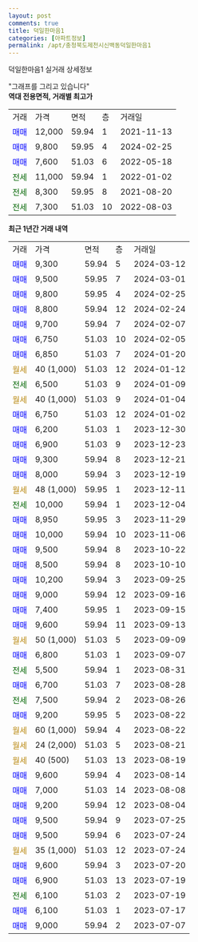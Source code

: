```yaml
---
layout: post
comments: true
title: 덕일한마음1
categories: [아파트정보]
permalink: /apt/충청북도제천시신백동덕일한마음1
---
```


덕일한마음1 실거래 상세정보

<script type="text/javascript">
  google.charts.load('current', {'packages':['line', 'corechart']});
  google.charts.setOnLoadCallback(drawChart);

  function drawChart() {
    var data = new google.visualization.DataTable();
    data.addColumn('date', '거래일');
    data.addColumn('number', "매매");
    data.addColumn('number', "전세");
    data.addColumn('number', "전매");

    data.addRows([[new Date(Date.parse("2024-03-12")), 9300, null, null], [new Date(Date.parse("2024-03-01")), 9500, null, null], [new Date(Date.parse("2024-02-25")), 9800, null, null], [new Date(Date.parse("2024-02-24")), 8800, null, null], [new Date(Date.parse("2024-02-07")), 9700, null, null], [new Date(Date.parse("2024-02-05")), 6750, null, null], [new Date(Date.parse("2024-01-20")), 6850, null, null], [new Date(Date.parse("2024-01-12")), null, null, null], [new Date(Date.parse("2024-01-09")), null, 6500, null], [new Date(Date.parse("2024-01-04")), null, null, null], [new Date(Date.parse("2024-01-02")), 6750, null, null], [new Date(Date.parse("2023-12-30")), 6200, null, null], [new Date(Date.parse("2023-12-23")), 6900, null, null], [new Date(Date.parse("2023-12-21")), 9300, null, null], [new Date(Date.parse("2023-12-19")), 8000, null, null], [new Date(Date.parse("2023-12-11")), null, null, null], [new Date(Date.parse("2023-12-04")), null, 10000, null], [new Date(Date.parse("2023-11-29")), 8950, null, null], [new Date(Date.parse("2023-11-06")), 10000, null, null], [new Date(Date.parse("2023-10-22")), 9500, null, null], [new Date(Date.parse("2023-10-10")), 8500, null, null], [new Date(Date.parse("2023-09-25")), 10200, null, null], [new Date(Date.parse("2023-09-16")), 9000, null, null], [new Date(Date.parse("2023-09-15")), 7400, null, null], [new Date(Date.parse("2023-09-13")), 9600, null, null], [new Date(Date.parse("2023-09-09")), null, null, null], [new Date(Date.parse("2023-09-07")), 6800, null, null], [new Date(Date.parse("2023-08-31")), null, 5500, null], [new Date(Date.parse("2023-08-28")), 6700, null, null], [new Date(Date.parse("2023-08-26")), null, 7500, null], [new Date(Date.parse("2023-08-22")), 9200, null, null], [new Date(Date.parse("2023-08-22")), null, null, null], [new Date(Date.parse("2023-08-21")), null, null, null], [new Date(Date.parse("2023-08-19")), null, null, null], [new Date(Date.parse("2023-08-14")), 9600, null, null], [new Date(Date.parse("2023-08-08")), 7000, null, null], [new Date(Date.parse("2023-08-04")), 9200, null, null], [new Date(Date.parse("2023-07-25")), 9500, null, null], [new Date(Date.parse("2023-07-24")), 9500, null, null], [new Date(Date.parse("2023-07-24")), null, null, null], [new Date(Date.parse("2023-07-20")), 9600, null, null], [new Date(Date.parse("2023-07-19")), 6900, null, null], [new Date(Date.parse("2023-07-19")), null, 6100, null], [new Date(Date.parse("2023-07-17")), 6100, null, null], [new Date(Date.parse("2023-07-07")), 9000, null, null]]);

    var options = {
      hAxis: {
        format: 'yyyy/MM/dd'
      },    
      lineWidth: 0,
      pointsVisible: true,    
      title: '최근 1년간 유형별 실거래가 분포',
      legend: { position: 'bottom' }
    };

    var formatter = new google.visualization.NumberFormat({pattern:'###,###'} );
    formatter.format(data, 1);
    formatter.format(data, 2);
    
    setTimeout(function() {
        var chart = new google.visualization.LineChart(document.getElementById('columnchart_material'));
        chart.draw(data, (options));
        document.getElementById('loading').style.display = 'none';
    }, 200);
  }
</script>


<div id="loading" style="z-index:20; display: block; margin-left: 0px">"그래프를 그리고 있습니다"</div>
<div id="columnchart_material" style="width: 95%; margin-left: 0px; display: block"></div>
<!-- contents start -->
<b>역대 전용면적, 거래별 최고가</b>
<table class="sortable">
    <tr>
      <td>거래</td>
      <td>가격</td>
      <td>면적</td>
      <td>층</td>
      <td>거래일</td>
    </tr>
        <tr>
          <td><a style="color: blue">매매</a></td>
          <td>12,000</td>
          <td>59.94</td>
          <td>1</td>
          <td>2021-11-13</td>
        </tr>            <tr>
          <td><a style="color: blue">매매</a></td>
          <td>9,800</td>
          <td>59.95</td>
          <td>4</td>
          <td>2024-02-25</td>
        </tr>            <tr>
          <td><a style="color: blue">매매</a></td>
          <td>7,600</td>
          <td>51.03</td>
          <td>6</td>
          <td>2022-05-18</td>
        </tr>        
        <tr>
              <td><a style="color: darkgreen">전세</a></td>
              <td>11,000</td>
              <td>59.94</td>
              <td>1</td>
              <td>2022-01-02</td>
            </tr>            <tr>
              <td><a style="color: darkgreen">전세</a></td>
              <td>8,300</td>
              <td>59.95</td>
              <td>8</td>
              <td>2021-08-20</td>
            </tr>            <tr>
              <td><a style="color: darkgreen">전세</a></td>
              <td>7,300</td>
              <td>51.03</td>
              <td>10</td>
              <td>2022-08-03</td>
            </tr>        
    
</table>

<b>최근 1년간 거래 내역</b>

<table class="sortable">
    <tr>
      <td>거래</td>
      <td>가격</td>
      <td>면적</td>
      <td>층</td>
      <td>거래일</td>
    </tr>
    <tr>
      <td><a style="color: blue">매매</a></td>
      <td>9,300</td>
      <td>59.94</td>
      <td>5</td>
      <td>2024-03-12</td>
    </tr>          <tr>
      <td><a style="color: blue">매매</a></td>
      <td>9,500</td>
      <td>59.95</td>
      <td>7</td>
      <td>2024-03-01</td>
    </tr>          <tr>
      <td><a style="color: blue">매매</a></td>
      <td>9,800</td>
      <td>59.95</td>
      <td>4</td>
      <td>2024-02-25</td>
    </tr>          <tr>
      <td><a style="color: blue">매매</a></td>
      <td>8,800</td>
      <td>59.94</td>
      <td>12</td>
      <td>2024-02-24</td>
    </tr>          <tr>
      <td><a style="color: blue">매매</a></td>
      <td>9,700</td>
      <td>59.94</td>
      <td>7</td>
      <td>2024-02-07</td>
    </tr>          <tr>
      <td><a style="color: blue">매매</a></td>
      <td>6,750</td>
      <td>51.03</td>
      <td>10</td>
      <td>2024-02-05</td>
    </tr>          <tr>
      <td><a style="color: blue">매매</a></td>
      <td>6,850</td>
      <td>51.03</td>
      <td>7</td>
      <td>2024-01-20</td>
    </tr>          <tr>
      <td><a style="color: darkgoldenrod">월세</a></td>
      <td>40 (1,000)</td>
      <td>51.03</td>
      <td>12</td>
      <td>2024-01-12</td>
    </tr>          <tr>
      <td><a style="color: darkgreen">전세</a></td>
      <td>6,500</td>
      <td>51.03</td>
      <td>9</td>
      <td>2024-01-09</td>
    </tr>          <tr>
      <td><a style="color: darkgoldenrod">월세</a></td>
      <td>40 (1,000)</td>
      <td>51.03</td>
      <td>9</td>
      <td>2024-01-04</td>
    </tr>          <tr>
      <td><a style="color: blue">매매</a></td>
      <td>6,750</td>
      <td>51.03</td>
      <td>12</td>
      <td>2024-01-02</td>
    </tr>          <tr>
      <td><a style="color: blue">매매</a></td>
      <td>6,200</td>
      <td>51.03</td>
      <td>1</td>
      <td>2023-12-30</td>
    </tr>          <tr>
      <td><a style="color: blue">매매</a></td>
      <td>6,900</td>
      <td>51.03</td>
      <td>9</td>
      <td>2023-12-23</td>
    </tr>          <tr>
      <td><a style="color: blue">매매</a></td>
      <td>9,300</td>
      <td>59.94</td>
      <td>8</td>
      <td>2023-12-21</td>
    </tr>          <tr>
      <td><a style="color: blue">매매</a></td>
      <td>8,000</td>
      <td>59.94</td>
      <td>3</td>
      <td>2023-12-19</td>
    </tr>          <tr>
      <td><a style="color: darkgoldenrod">월세</a></td>
      <td>48 (1,000)</td>
      <td>59.95</td>
      <td>1</td>
      <td>2023-12-11</td>
    </tr>          <tr>
      <td><a style="color: darkgreen">전세</a></td>
      <td>10,000</td>
      <td>59.94</td>
      <td>1</td>
      <td>2023-12-04</td>
    </tr>          <tr>
      <td><a style="color: blue">매매</a></td>
      <td>8,950</td>
      <td>59.95</td>
      <td>3</td>
      <td>2023-11-29</td>
    </tr>          <tr>
      <td><a style="color: blue">매매</a></td>
      <td>10,000</td>
      <td>59.94</td>
      <td>10</td>
      <td>2023-11-06</td>
    </tr>          <tr>
      <td><a style="color: blue">매매</a></td>
      <td>9,500</td>
      <td>59.94</td>
      <td>8</td>
      <td>2023-10-22</td>
    </tr>          <tr>
      <td><a style="color: blue">매매</a></td>
      <td>8,500</td>
      <td>59.94</td>
      <td>8</td>
      <td>2023-10-10</td>
    </tr>          <tr>
      <td><a style="color: blue">매매</a></td>
      <td>10,200</td>
      <td>59.94</td>
      <td>3</td>
      <td>2023-09-25</td>
    </tr>          <tr>
      <td><a style="color: blue">매매</a></td>
      <td>9,000</td>
      <td>59.94</td>
      <td>12</td>
      <td>2023-09-16</td>
    </tr>          <tr>
      <td><a style="color: blue">매매</a></td>
      <td>7,400</td>
      <td>59.95</td>
      <td>1</td>
      <td>2023-09-15</td>
    </tr>          <tr>
      <td><a style="color: blue">매매</a></td>
      <td>9,600</td>
      <td>59.94</td>
      <td>11</td>
      <td>2023-09-13</td>
    </tr>          <tr>
      <td><a style="color: darkgoldenrod">월세</a></td>
      <td>50 (1,000)</td>
      <td>51.03</td>
      <td>5</td>
      <td>2023-09-09</td>
    </tr>          <tr>
      <td><a style="color: blue">매매</a></td>
      <td>6,800</td>
      <td>51.03</td>
      <td>1</td>
      <td>2023-09-07</td>
    </tr>          <tr>
      <td><a style="color: darkgreen">전세</a></td>
      <td>5,500</td>
      <td>59.94</td>
      <td>1</td>
      <td>2023-08-31</td>
    </tr>          <tr>
      <td><a style="color: blue">매매</a></td>
      <td>6,700</td>
      <td>51.03</td>
      <td>7</td>
      <td>2023-08-28</td>
    </tr>          <tr>
      <td><a style="color: darkgreen">전세</a></td>
      <td>7,500</td>
      <td>59.94</td>
      <td>2</td>
      <td>2023-08-26</td>
    </tr>          <tr>
      <td><a style="color: blue">매매</a></td>
      <td>9,200</td>
      <td>59.95</td>
      <td>5</td>
      <td>2023-08-22</td>
    </tr>          <tr>
      <td><a style="color: darkgoldenrod">월세</a></td>
      <td>60 (1,000)</td>
      <td>59.94</td>
      <td>4</td>
      <td>2023-08-22</td>
    </tr>          <tr>
      <td><a style="color: darkgoldenrod">월세</a></td>
      <td>24 (2,000)</td>
      <td>51.03</td>
      <td>5</td>
      <td>2023-08-21</td>
    </tr>          <tr>
      <td><a style="color: darkgoldenrod">월세</a></td>
      <td>40 (500)</td>
      <td>51.03</td>
      <td>13</td>
      <td>2023-08-19</td>
    </tr>          <tr>
      <td><a style="color: blue">매매</a></td>
      <td>9,600</td>
      <td>59.94</td>
      <td>4</td>
      <td>2023-08-14</td>
    </tr>          <tr>
      <td><a style="color: blue">매매</a></td>
      <td>7,000</td>
      <td>51.03</td>
      <td>14</td>
      <td>2023-08-08</td>
    </tr>          <tr>
      <td><a style="color: blue">매매</a></td>
      <td>9,200</td>
      <td>59.94</td>
      <td>12</td>
      <td>2023-08-04</td>
    </tr>          <tr>
      <td><a style="color: blue">매매</a></td>
      <td>9,500</td>
      <td>59.94</td>
      <td>9</td>
      <td>2023-07-25</td>
    </tr>          <tr>
      <td><a style="color: blue">매매</a></td>
      <td>9,500</td>
      <td>59.94</td>
      <td>6</td>
      <td>2023-07-24</td>
    </tr>          <tr>
      <td><a style="color: darkgoldenrod">월세</a></td>
      <td>35 (1,000)</td>
      <td>51.03</td>
      <td>12</td>
      <td>2023-07-24</td>
    </tr>          <tr>
      <td><a style="color: blue">매매</a></td>
      <td>9,600</td>
      <td>59.94</td>
      <td>3</td>
      <td>2023-07-20</td>
    </tr>          <tr>
      <td><a style="color: blue">매매</a></td>
      <td>6,900</td>
      <td>51.03</td>
      <td>13</td>
      <td>2023-07-19</td>
    </tr>          <tr>
      <td><a style="color: darkgreen">전세</a></td>
      <td>6,100</td>
      <td>51.03</td>
      <td>2</td>
      <td>2023-07-19</td>
    </tr>          <tr>
      <td><a style="color: blue">매매</a></td>
      <td>6,100</td>
      <td>51.03</td>
      <td>1</td>
      <td>2023-07-17</td>
    </tr>          <tr>
      <td><a style="color: blue">매매</a></td>
      <td>9,000</td>
      <td>59.94</td>
      <td>2</td>
      <td>2023-07-07</td>
    </tr>      </table>
<!-- contents end -->    


